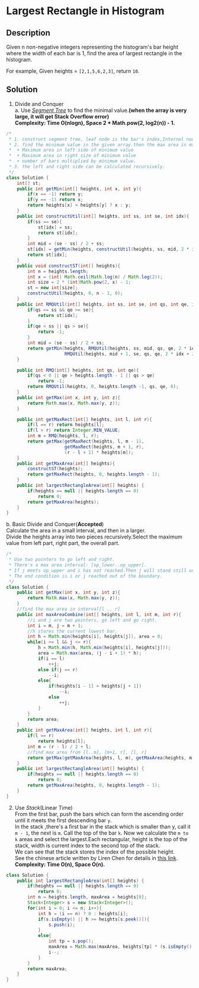 # Largest Rectangle in Histogram
## Description
Given n non-negative integers representing the histogram's bar height where the width of each bar is 1, find the area of largest rectangle in the histogram.

For example,
Given heights = `[2,1,5,6,2,3]`,
return `10`.
## Solution  
1. Divide and Conquer  
a. Use *[Segment Tree](http://www.geeksforgeeks.org/segment-tree-set-1-range-minimum-query/)* to find the minimal value.**(when the array is very large, it will get Stack Overflow error)**  
**Complexity: Time O(nlogn), Space 2 * Math.pow(2, log2(n)) - 1.**
```java
/*
 * 1. construct segment tree, leaf node is the bar's index,Internal node stores the minimal value's index.
 * 2. find the minimum value in the given array.then the max area is maximum of following three values:
 *  + Maximum area in left side of minimum value
 *  + Maximum area in right size of minimum value
 *  + number of bars multiplied by minimum value.
 * 3. the left and right side can be calculated recursively.
 */
class Solution {
    int[] st;
    public int getMin(int[] heights, int x, int y){
        if(x == -1) return y;
        if(y == -1) return x;
        return heights[x] < heights[y] ? x : y;
    }
    public int constructUtil(int[] heights, int ss, int se, int idx){
        if(ss == se){
            st[idx] = ss;
            return st[idx];
        }
        int mid = (se - ss) / 2 + ss;
        st[idx] = getMin(heights, constructUtil(heights, ss, mid, 2 * idx + 1), constructUtil(heights, mid + 1, se, 2 * idx + 2));
        return st[idx];
    }
    public void constructST(int[] heights){
        int n = heights.length;
        int x = (int) Math.ceil(Math.log(n) / Math.log(2));
        int size = 2 * (int)Math.pow(2, x) - 1;
        st = new int[size];
        constructUtil(heights, 0, n - 1, 0);
    }
    public int RMQUtil(int[] heights, int ss, int se, int qs, int qe, int idx){
        if(qs <= ss && qe >= se){
            return st[idx];
        }
        if(qe < ss || qs > se){
            return -1;
        }
        int mid = (se - ss) / 2 + ss;
        return getMin(heights, RMQUtil(heights, ss, mid, qs, qe, 2 * idx + 1),
                      RMQUtil(heights, mid + 1, se, qs, qe, 2 * idx + 2));
    }

    public int RMQ(int[] heights, int qs, int qe){
        if(qs < 0 || qe > heights.length - 1 || qs > qe)
            return -1;
        return RMQUtil(heights, 0, heights.length -1, qs, qe, 0);
    }
    public int getMax(int x, int y, int z){
        return Math.max(x, Math.max(y, z));
    }

    public int getMaxRect(int[] heights, int l, int r){
        if(l == r) return heights[l];
        if(l > r) return Integer.MIN_VALUE;
        int m = RMQ(heights, l, r);
        return getMax(getMaxRect(heights, l, m - 1),
                      getMaxRect(heights, m + 1, r),
                      (r - l + 1) * heights[m]);
    }
    public int getMaxArea(int[] heights){
        constructST(heights);
        return getMaxRect(heights, 0, heights.length - 1);
    }
    public int largestRectangleArea(int[] heights) {
        if(heights == null || heights.length == 0)
            return 0;
        return getMaxArea(heights);   
    }
}
```
b. Basic Divide and Conquer(**Accepted**)  
Calculate the area in a small interval, and then in a larger.  
Divide the heights array into two pieces recursively.Select the maximum value from left part, right part, the overall part.
```java
/*
 * Use two pointers to go left and right.
 * There's a max area interval: [op_lower..op_upper].
 * If j meets op_upper and i has not reached.Then j will stand still until i reached op_lower.
 * The end condition is i or j reached out of the boundary.
 */
class Solution {
    public int getMax(int x, int y, int z){
        return Math.max(x, Math.max(y, z));
    }
    //find the max area in interval[l .. r]
    public int maxAreaCombine(int[] heights, int l, int m, int r){
        //i and j are two pointers, go left and go right.
        int i = m, j = m + 1;
        //h stores the current lowest bar.
        int h = Math.min(heights[i], heights[j]), area = 0;
        while(i >= l && j <= r){
            h = Math.min(h, Math.min(heights[i], heights[j]));
            area = Math.max(area, (j - i + 1) * h);
            if(i == l)
                ++j;
            else if(j == r)
                --i;
            else{
                if(heights[i - 1] > heights[j + 1])
                    --i;
                else
                    ++j;
            }
        }
        return area;
    }
    public int getMaxArea(int[] heights, int l, int r){
        if(l == r)
            return heights[l];
        int m = (r - l) / 2 + l;
        //find max area from [l..m], [m+1, r], [l, r]
        return getMax(getMaxArea(heights, l, m), getMaxArea(heights, m + 1, r) , maxAreaCombine(heights, l, m, r));
    }
    public int largestRectangleArea(int[] heights) {
        if(heights == null || heights.length == 0)
            return 0;
        return getMaxArea(heights, 0, heights.length - 1);
    }
}
```
2. Use *Stack*(Linear Time)  
From the first bar, push the bars which can form the ascending order until it meets the first descending bar `y`.  
In the stack ,there's a first bar in the stack which is smaller than y, call it `m - 1`, the next is `m`. Call the top of the bar `k`. Now we calculate the `m to k` areas and select the largest.Each rectangular, height is the top of the stack, width is current index to the second top of the stack.   
We can see that the stack stores the index of the possible height.  
See the chinese article written by Liren Chen for details in [this link](https://mp.weixin.qq.com/s?__biz=MjM5ODIzNDQ3Mw==&mid=2649965580&idx=1&sn=6c5da010852f54ac917cd65b71dd512b&scene=2&srcid=0628D20JTralYPgZItmYEeTo&from=timeline&isappinstalled=0#wechat_redirect).   
**Complexity: Time O(n), Space O(n).**
```java
class Solution {
    public int largestRectangleArea(int[] heights) {
        if(heights == null || heights.length == 0)
            return 0;
        int n = heights.length, maxArea = heights[0];
        Stack<Integer> s = new Stack<Integer>();
        for(int i = 0; i <= n; i++){
            int h = (i == n) ? 0 : heights[i];
            if(s.isEmpty() || h >= heights[s.peek()]){
                s.push(i);
            }
            else{
                int tp = s.pop();
                maxArea = Math.max(maxArea, heights[tp] * (s.isEmpty() ? i : (i - 1 - s.peek())));
                i--;
            }
        }
        return maxArea;
    }
}
```
